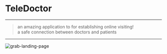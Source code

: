 # TeleDoctor

---
> an amazing application to for establishing online visiting!<br/>
> a safe connection between doctors and patients 
---
![grab-landing-page](https://github.com/AmirhoseinArabhaji/TeleDoctor/blob/android/Android%20App/app_images/svideo.gif)

